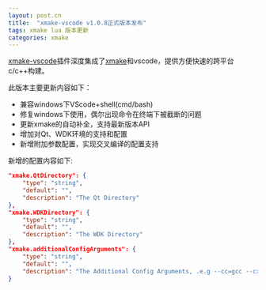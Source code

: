 ```yaml
---
layout: post.cn
title:  "xmake-vscode v1.0.8正式版本发布"
tags: xmake lua 版本更新 
categories: xmake
---
```


[xmake-vscode](https://github.com/tboox/xmake-vscode)插件深度集成了[xmake](https://github.com/tboox/xmake)和vscode，提供方便快速的跨平台c/c++构建。

此版本主要更新内容如下：

* 兼容windows下VScode+shell(cmd/bash)
* 修复windows下使用，偶尔出现命令在终端下被截断的问题
* 更新xmake的自动补全，支持最新版本API
* 增加对Qt、WDK环境的支持和配置
* 新增附加参数配置，实现交叉编译的配置支持

新增的配置内容如下:

```json
"xmake.QtDirectory": {
    "type": "string",
    "default": "",
    "description": "The Qt Directory"
},
"xmake.WDKDirectory": {
    "type": "string",
    "default": "",
    "description": "The WDK Directory"
},
"xmake.additionalConfigArguments": {
    "type": "string",
    "default": "",
    "description": "The Additional Config Arguments, .e.g --cc=gcc --cxflags=\"-DDEBUG\""
}
```
